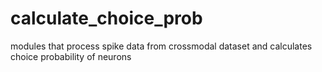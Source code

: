 # calculate_choice_prob
modules that process spike data from crossmodal dataset and calculates choice probability of neurons
